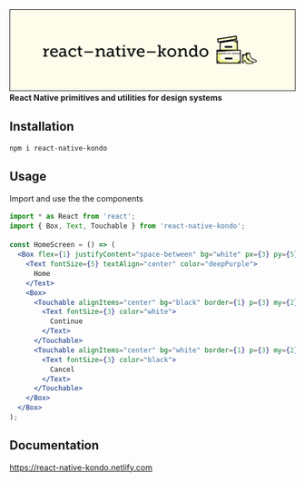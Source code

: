 <div>
  <a href="https://react-native-kondo.netlify.com">
    <img alt="react-native-kondo logo" src="./assets/logo.png"/>
  </a>
</div>

<div>
  <strong>React Native primitives and utilities for design systems</strong>
</div>

## Installation

```sh
npm i react-native-kondo
```

## Usage

Import and use the the components

```jsx
import * as React from 'react';
import { Box, Text, Touchable } from 'react-native-kondo';

const HomeScreen = () => (
  <Box flex={1} justifyContent="space-between" bg="white" px={3} py={5}>
    <Text fontSize={5} textAlign="center" color="deepPurple">
      Home
    </Text>
    <Box>
      <Touchable alignItems="center" bg="black" border={1} p={3} my={2}>
        <Text fontSize={3} color="white">
          Continue
        </Text>
      </Touchable>
      <Touchable alignItems="center" bg="white" border={1} p={3} my={2}>
        <Text fontSize={3} color="black">
          Cancel
        </Text>
      </Touchable>
    </Box>
  </Box>
);
```

## Documentation

https://react-native-kondo.netlify.com
